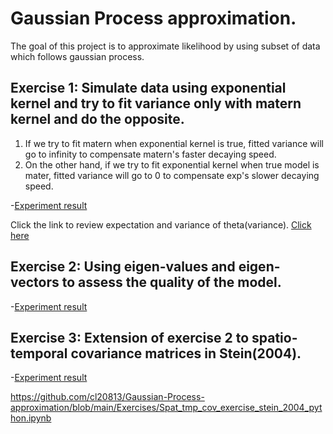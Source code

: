 # Gaussian Process approximation.

The goal of this project is to approximate likelihood by using subset of data which follows gaussian process.

## Exercise 1: Simulate data using exponential kernel and try to fit variance only with matern kernel and do the opposite.
  1. If we try to fit matern when exponential kernel is true, fitted variance will go to infinity to compensate matern's faster decaying speed.
  2. On the other hand, if we try to fit exponential kernel when true model is mater, fitted variance will go to 0 to compensate exp's slower decaying speed.

  -[Experiment result](https://github.com/cl20813/Gaussian-Process-approximation/blob/567fc1abc0f2e12e7582635b54813c3ec11268d6/Exercises/Fit%20matern_true%20exp.pdf)


Click the link to review expectation and variance of theta(variance).
[Click here](https://stats.stackexchange.com/questions/427332/variance-of-quadratic-form-for-multivariate-normal-distribution)


  
## Exercise 2: Using eigen-values and eigen-vectors to assess the quality of the model.

  -[Experiment result](https://github.com/cl20813/Gaussian-Process-approximation/blob/96833cdb8ed31c74473dfea7213204bed6111942/Exercises/Diagnostics%20of%20models%20using%20eigenvalues.pdf)
  

## Exercise 3: Extension of exercise 2 to spatio-temporal covariance matrices in Stein(2004).

  -[Experiment result](https://github.com/cl20813/Gaussian-Process-approximation/blob/main/Exercises/Spat_tmp_cov_exercise_stein_2004_python.ipynb)
  


https://github.com/cl20813/Gaussian-Process-approximation/blob/main/Exercises/Spat_tmp_cov_exercise_stein_2004_python.ipynb


 


